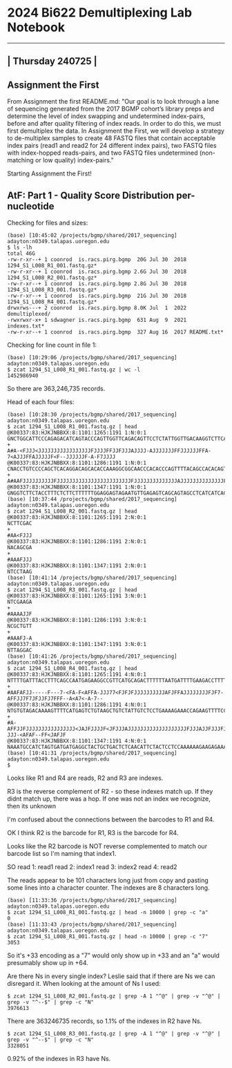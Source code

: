 # 2024 Bi622 Demultiplexing Lab Notebook

 ------------------
| Thursday 240725  |
 ------------------

## Assignment the First

From Assignment the first README.md: "Our goal is to look through a lane of sequencing generated from the 2017 BGMP cohort’s library preps and determine the level of index swapping and undetermined index-pairs, before and after quality filtering of index reads. In order to do this, we must first demultiplex the data. In Assignment the First, we will develop a strategy to de-multiplex samples to create 48 FASTQ files that contain acceptable index pairs (read1 and read2 for 24 different index pairs), two FASTQ files with index-hopped reads-pairs, and two FASTQ files undetermined (non-matching or low quality) index-pairs."

Starting Assignment the First!

## AtF: Part 1 - Quality Score Distribution per-nucleotide

Checking for files and sizes:

```
(base) [10:45:02 /projects/bgmp/shared/2017_sequencing] adayton:n0349.talapas.uoregon.edu
$ ls -lh
total 46G
-rw-r-xr--+ 1 coonrod  is.racs.pirg.bgmp  20G Jul 30  2018 1294_S1_L008_R1_001.fastq.gz*
-rw-r-xr--+ 1 coonrod  is.racs.pirg.bgmp 2.6G Jul 30  2018 1294_S1_L008_R2_001.fastq.gz*
-rw-r-xr--+ 1 coonrod  is.racs.pirg.bgmp 2.8G Jul 30  2018 1294_S1_L008_R3_001.fastq.gz*
-rw-r-xr--+ 1 coonrod  is.racs.pirg.bgmp  21G Jul 30  2018 1294_S1_L008_R4_001.fastq.gz*
drwxrws---+ 2 coonrod  is.racs.pirg.bgmp 8.0K Jul  1  2022 demultiplexed/
-rwxrwxr-x+ 1 sdwagner is.racs.pirg.bgmp  631 Aug  9  2021 indexes.txt*
-rw-r-xr--+ 1 coonrod  is.racs.pirg.bgmp  327 Aug 16  2017 README.txt*
```

Checking for line count in file 1:

```
(base) [10:29:06 /projects/bgmp/shared/2017_sequencing] adayton:n0349.talapas.uoregon.edu
$ zcat 1294_S1_L008_R1_001.fastq.gz | wc -l 
1452986940
```

So there are 363,246,735 records.

Head of each four files:

```
(base) [10:28:30 /projects/bgmp/shared/2017_sequencing] adayton:n0349.talapas.uoregon.edu
$ zcat 1294_S1_L008_R1_001.fastq.gz | head
@K00337:83:HJKJNBBXX:8:1101:1265:1191 1:N:0:1
GNCTGGCATTCCCAGAGACATCAGTACCCAGTTGGTTCAGACAGTTCCTCTATTGGTTGACAAGGTCTTCATTTCTAGTGATATCAACACGGTGTCTACAA
+
A#A-<FJJJ<JJJJJJJJJJJJJJJJJFJJJJFFJJFJJJAJJJJ-AJJJJJJJFFJJJJJJFFA-7<AJJJFFAJJJJJF<F--JJJJJJF-A-F7JJJJ
@K00337:83:HJKJNBBXX:8:1101:1286:1191 1:N:0:1
CNACCTGTCCCCAGCTCACAGGACAGCACACCAAAGGCGGCAACCCACACCCAGTTTTACAGCCACACAGTGCCTTGTTTTACTTGAGGACCCCCCACTCC
+
A#AAFJJJJJJJJJJFJJJJJJJJJJJJJJJJJJJJJJJJFJJJJJJJJJJJJJJAJJJJJJJJJJJJJJFJJJJJFFFFJJJJJJJJJJJJJJJJJJ77F
@K00337:83:HJKJNBBXX:8:1101:1347:1191 1:N:0:1
GNGGTCTTCTACCTTTCTCTTCTTTTTTGGAGGAGTAGAATGTTGAGAGTCAGCAGTAGCCTCATCATCACTAGATGGCATTTCTTCTGAGCAAAACAGGT
(base) [10:37:44 /projects/bgmp/shared/2017_sequencing] adayton:n0349.talapas.uoregon.edu
$ zcat 1294_S1_L008_R2_001.fastq.gz | head
@K00337:83:HJKJNBBXX:8:1101:1265:1191 2:N:0:1
NCTTCGAC
+
#AA<FJJJ
@K00337:83:HJKJNBBXX:8:1101:1286:1191 2:N:0:1
NACAGCGA
+
#AAAFJJJ
@K00337:83:HJKJNBBXX:8:1101:1347:1191 2:N:0:1
NTCCTAAG
(base) [10:41:14 /projects/bgmp/shared/2017_sequencing] adayton:n0349.talapas.uoregon.edu
$ zcat 1294_S1_L008_R3_001.fastq.gz | head
@K00337:83:HJKJNBBXX:8:1101:1265:1191 3:N:0:1
NTCGAAGA
+
#AAAAJJF
@K00337:83:HJKJNBBXX:8:1101:1286:1191 3:N:0:1
NCGCTGTT
+
#AAAFJ-A
@K00337:83:HJKJNBBXX:8:1101:1347:1191 3:N:0:1
NTTAGGAC
(base) [10:41:26 /projects/bgmp/shared/2017_sequencing] adayton:n0349.talapas.uoregon.edu
$ zcat 1294_S1_L008_R4_001.fastq.gz | head
@K00337:83:HJKJNBBXX:8:1101:1265:1191 4:N:0:1
NTTTTGATTTACCTTTCAGCCAATGAGAAGGCCGTTCATGCAGACTTTTTTAATGATTTTGAAGACCTTTTTGATGATGATGATGTCCAGTGAGGCCTCCC
+
#AAFAFJJ-----F---7-<FA-F<AFFA-JJJ77<FJFJFJJJJJJJJJJAFJFFAJJJJJJJJFJF7-AFFJJ7F7JFJJFJ7FFF--A<A7<-A-7--
@K00337:83:HJKJNBBXX:8:1101:1286:1191 4:N:0:1
NTGTGTAGACAAAAGTTTTCATGAGTCTGTAAGCTGTCTATTGTCTCCTGAAAAGAAACCAGAAGTTTTCCCCTAAATGTGTTTAGAATGCTTATTCTAAT
+
#A-AFFJJFJJJJJJJJJJJJJJJJ<JAJFJJJJF<JFJJJAJJJJJJJJJJJJJJJJJJJFJJJAJJFJJJFJJJF<JJA-JJJ-<AFAF--FF<JAFJF
@K00337:83:HJKJNBBXX:8:1101:1347:1191 4:N:0:1
NAAATGCCATCTAGTGATGATGAGGCTACTGCTGACTCTCAACATTCTACTCCTCCAAAAAAGAAGAGAAAGATTCCAACCCCCAGAACCGATGACCGGCA
(base) [10:41:31 /projects/bgmp/shared/2017_sequencing] adayton:n0349.talapas.uoregon.edu
$ 

```

Looks like R1 and R4 are reads, R2 and R3 are indexes.

R3 is the reverse complement of R2 - so these indexes match up. If they didnt match up, there was a hop. If one was not an index we recognize, then its unknown

I'm confused about the connections between the barcodes to R1 and R4.

OK I think R2 is the barcode for R1, R3 is the barcode for R4.

Looks like the R2 barcode is NOT reverse complemented to match our barcode list so I'm naming that index1.

SO
read 1: read1
read 2: index1
read 3: index2
read 4: read2

The reads appear to be 101 characters long just from copy and pasting some lines into a character counter. The indexes are 8 characters long.

```
(base) [11:33:36 /projects/bgmp/shared/2017_sequencing] adayton:n0349.talapas.uoregon.edu
$ zcat 1294_S1_L008_R1_001.fastq.gz | head -n 10000 | grep -c "a"
0
(base) [11:33:43 /projects/bgmp/shared/2017_sequencing] adayton:n0349.talapas.uoregon.edu
$ zcat 1294_S1_L008_R1_001.fastq.gz | head -n 10000 | grep -c "7"
3053
```

So it's +33 encoding as a "7" would only show up in +33 and an "a" would presumably show up in +64.

Are there Ns in every single index? Leslie said that if there are Ns we can disregard it. When looking at the amount of Ns I used:

```
$ zcat 1294_S1_L008_R2_001.fastq.gz | grep -A 1 "^@" | grep -v "^@" | grep -v "^--$" | grep -c "N"
3976613
```

There are 363246735 records, so 1.1% of the indexes in R2 have Ns.

```
$ zcat 1294_S1_L008_R3_001.fastq.gz | grep -A 1 "^@" | grep -v "^@" | grep -v "^--$" | grep -c "N"
3328051
```

0.92% of the indexes in R3 have Ns.